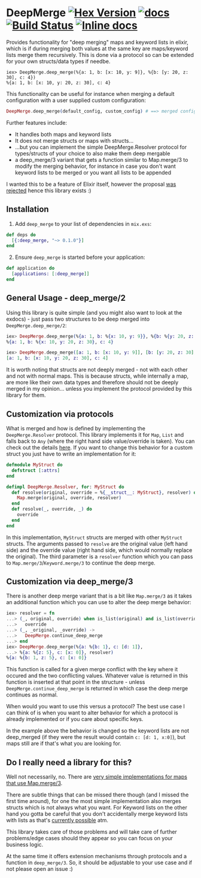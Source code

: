 # DeepMerge [![Hex Version](https://img.shields.io/hexpm/v/deep_merge.svg)](https://hex.pm/packages/deep_merge) [![docs](https://img.shields.io/badge/docs-hexpm-blue.svg)](https://hexdocs.pm/deep_merge/) [![Build Status](https://travis-ci.org/PragTob/deep_merge.svg?branch=master)](https://travis-ci.org/PragTob/deep_merge) [![Inline docs](http://inch-ci.org/github/PragTob/deep_merge.svg?branch=master)](http://inch-ci.org/github/PragTob/deep_merge)

Provides functionality for "deep merging" maps and keyword lists in elixir, which is if during merging both values at the same key are maps/keyword lists merge them recursively. This is done via a protocol so can be extended for your own structs/data types if needbe.

```
iex> DeepMerge.deep_merge(%{a: 1, b: [x: 10, y: 9]}, %{b: [y: 20, z: 30], c: 4})
%{a: 1, b: [x: 10, y: 20, z: 30], c: 4}
```

This functionality can be useful for instance when merging a default configuration with a user supplied custom configuration:

```elixir
DeepMerge.deep_merge(default_config, custom_config) # ==> merged configuration
```

Further features include:

* It handles both maps and keyword lists
* It does not merge structs or maps with structs…
* …but you can implement the simple DeepMerge.Resolver protocol for types/structs of your choice to also make them deep mergable
* a deep_merge/3 variant that gets a function similar to Map.merge/3 to modify the merging behavior, for instance in case you don't want keyword lists to be merged or you want all lists to be appended

I wanted this to be a feature of Elixir itself, however the proposal [was rejected](https://github.com/elixir-lang/elixir/pull/5339) hence this library exists :)

## Installation

1. Add `deep_merge` to your list of dependencies in `mix.exs`:

  ```elixir
  def deps do
    [{:deep_merge, "~> 0.1.0"}]
  end
  ```

2. Ensure `deep_merge` is started before your application:

  ```elixir
  def application do
    [applications: [:deep_merge]]
  end
  ```

## General Usage - deep_merge/2

Using this library is quite simple (and you might also want to look at the exdocs) - just pass two structures to be deep merged into `DeepMerge.deep_merge/2`:

```elixir
iex> DeepMerge.deep_merge(%{a: 1, b: %{x: 10, y: 9}}, %{b: %{y: 20, z: 30}, c: 4})
%{a: 1, b: %{x: 10, y: 20, z: 30}, c: 4}

iex> DeepMerge.deep_merge([a: 1, b: [x: 10, y: 9]], [b: [y: 20, z: 30], c: 4])
[a: 1, b: [x: 10, y: 20, z: 30], c: 4]
```

It is worth noting that structs are not deeply merged - not with each other and not with normal maps. This is because structs, while internally a map, are more like their own data types and therefore should not be deeply merged in my opinion... unless you implement the protocol provided by this library for them.

## Customization via protocols

What is merged and how is defined by implementing the `DeepMerge.Resolver` protocol. This library implements it for `Map`, `List` and falls back to `Any` (where the right hand side value/override is taken). You can check out the details [here](https://github.com/PragTob/deep_merge/blob/master/lib/deep_merge/resolver.ex). If you want to change this behavior for a custom struct you just have to write an implementation for it:

```elixir
defmodule MyStruct do
  defstruct [:attrs]
end

defimpl DeepMerge.Resolver, for: MyStruct do
  def resolve(original, override = %{__struct__: MyStruct}, resolver) do
    Map.merge(original, override, resolver)
  end
  def resolve(_, override, _) do
    override
  end
end
```

In this implementation, `MyStruct` structs are merged with other `MyStruct` structs. The arguments passed to `resolve` are the original value (left hand side) and the override value (right hand side, which would normally replace the original). The third parameter is a `resolver` function which you can pass to `Map.merge/3`/`Keyword.merge/3` to continue the deep merge.

## Customization via deep_merge/3

There is another deep merge variant that is a bit like `Map.merge/3` as it takes an additional function which you can use to alter the deep merge behavior:

```elixir
iex> resolver = fn
...> (_, original, override) when is_list(original) and is_list(override) ->
...>   override
...> (_, _original, _override) ->
...>   DeepMerge.continue_deep_merge
...> end
iex> DeepMerge.deep_merge(%{a: %{b: 1}, c: [d: 1]},
...> %{a: %{z: 5}, c: [x: 0]}, resolver)
%{a: %{b: 1, z: 5}, c: [x: 0]}
```

This function is called for a given merge conflict with the key where it occured and the two conflicting values. Whatever value is returned in this function is inserted at that point in the structure - unless `DeepMerge.continue_deep_merge` is returned in which case the deep merge continues as normal.

When would you want to use this versus a protocol? The best use case I can think of is when you want to alter behavior for which a protocol is already implemented or if you care about specific keys.

In the example above the behavior is changed so the keyword lists are not deep_merged (if they were the result would contain `c: [d: 1, x:0]`), but maps still are if that's what you are looking for.

## Do I really need a library for this?

Well not necessarily, no. There are [very simple implementations for maps that use Map.merge/3](http://stackoverflow.com/a/38865647).

There are subtle things that can be missed there though (and I missed the first time around), for one the most simple implementation also merges structs which is not always what you want. For Keyword lists on the other hand you gotta be careful that you don't accidentally merge keyword lists with lists as that's [currently possible](https://github.com/elixir-lang/elixir/issues/5395) atm.

This library takes care of those problems and will take care of further problems/edge cases should they appear so you can focus on your business logic.

At the same time it offers extension mechanisms through protocols and a function in `deep_merge/3`. So, it should be adjustable to your use case and if not please open an issue :)
